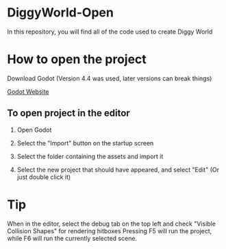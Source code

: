 # DiggyWorld-Open
In this repository, you will find all of the code used to create Diggy World

# How to open the project

Download Godot (Version 4.4 was used, later versions can break things)

[Godot Website](https://godotengine.org/)

## To open project in the editor

1. Open Godot

2. Select the "Import" button on the startup screen

3. Select the folder containing the assets and import it

4. Select the new project that should have appeared, and select "Edit" (Or just double click it)

# Tip

When in the editor, select the debug tab on the top left and check "Visible Collision Shapes" for rendering hitboxes
Pressing F5 will run the project, while F6 will run the currently selected scene.
